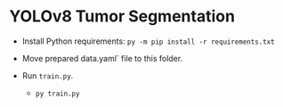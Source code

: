 # YOLOv8 Tumor Segmentation

- Install Python requirements: `py -m pip install -r requirements.txt`
  
- Move prepared data.yaml` file to this folder.
  
- Run `train.py`.
  
  - `py train.py`
